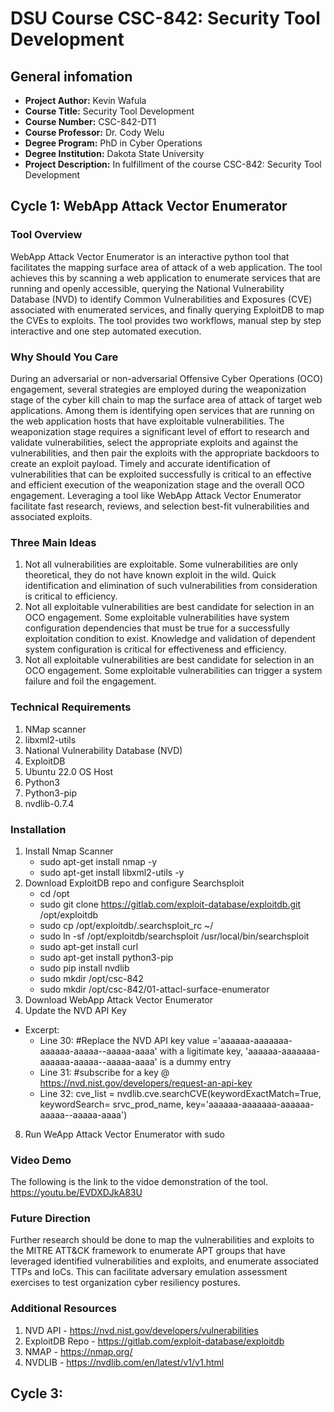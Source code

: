# DSU Course CSC-842: Security Tool Development

## General infomation
- **Project Author:**  Kevin Wafula
- **Course Title:** Security Tool Development
- **Course Number:** CSC-842-DT1
- **Course Professor:** Dr. Cody Welu
- **Degree Program:** PhD in Cyber Operations
- **Degree Institution:** Dakota State University  
- **Project Description:** In fulfillment of the course CSC-842: Security Tool Development

## Cycle 1:  WebApp Attack Vector Enumerator
### Tool Overview
WebApp Attack Vector Enumerator is an interactive python tool that facilitates the mapping surface area of attack of a web application. The tool achieves this by scanning a web application to enumerate services that are running and openly accessible, querying the National Vulnerability Database (NVD) to identify Common Vulnerabilities and Exposures (CVE) associated with enumerated services, and finally querying ExploitDB to map the CVEs to exploits. The tool provides two workflows, manual step by step interactive and one step automated execution.

### Why Should You Care
During an adversarial or non-adversarial Offensive Cyber Operations (OCO) engagement, several strategies are employed during the weaponization stage of the cyber kill chain to map the surface area of attack of target web applications. Among them is identifying open services that are running on the web application hosts that have exploitable vulnerabilities. The weaponization stage requires a significant level of effort to research and validate vulnerabilities, select the appropriate exploits and against the vulnerabilities, and then pair the exploits with the appropriate backdoors to create an exploit payload. Timely and accurate identification of vulnerabilities that can be exploited successfully is critical to an effective and efficient execution of the weaponization stage and the overall OCO engagement. Leveraging a tool like WebApp Attack Vector Enumerator facilitate fast research, reviews, and selection best-fit vulnerabilities and associated exploits.

### Three Main Ideas
1. Not all vulnerabilities are exploitable. Some vulnerabilities are only theoretical, they do not have known exploit in the wild. Quick identification and elimination of such vulnerabilities from consideration is critical to efficiency.
2. Not all exploitable vulnerabilities are best candidate for selection in an OCO engagement. Some exploitable vulnerabilities have system configuration dependencies that must be true for a successfully exploitation condition to exist. Knowledge and validation of dependent system configuration is critical for effectiveness and efficiency.
3. Not all exploitable vulnerabilities are best candidate for selection in an OCO engagement. Some exploitable vulnerabilities can trigger a system failure and foil the engagement.

### Technical Requirements
 1. NMap scanner
 2. libxml2-utils
 3. National Vulnerability Database (NVD)
 4. ExploitDB 
 6. Ubuntu 22.0 OS Host
 7. Python3
 8. Python3-pip
 9. nvdlib-0.7.4
 
### Installation
1. Install Nmap Scanner
   - sudo apt-get install nmap -y
   - sudo apt-get install libxml2-utils -y
3. Download ExploitDB repo and configure Searchsploit
   - cd /opt
   - sudo git clone https://gitlab.com/exploit-database/exploitdb.git /opt/exploitdb
   - sudo cp /opt/exploitdb/.searchsploit_rc ~/
   - sudo ln -sf /opt/exploitdb/searchsploit /usr/local/bin/searchsploit
   - sudo apt-get install curl
   - sudo apt-get install python3-pip
   - sudo pip install nvdlib
   - sudo mkdir /opt/csc-842
   - sudo mkdir /opt/csc-842/01-attacl-surface-enumerator
5. Download WebApp Attack Vector Enumerator
6. Update the NVD API Key
- Excerpt:
   - Line 30: #Replace the NVD API key value ='aaaaaa-aaaaaaa-aaaaaa-aaaaa--aaaaa-aaaa' with a ligitimate key, 'aaaaaa-aaaaaaa-aaaaaa-aaaaa--aaaaa-aaaa' is a dummy entry
   - Line 31: #subscribe for a key @ https://nvd.nist.gov/developers/request-an-api-key
   - Line 32: cve_list = nvdlib.cve.searchCVE(keywordExactMatch=True, keywordSearch= srvc_prod_name, key='aaaaaa-aaaaaaa-aaaaaa-aaaaa--aaaaa-aaaa')
8. Run WeApp Attack Vector Enumerator with sudo

### Video Demo
The following is the link to the vidoe demonstration of the tool.
https://youtu.be/EVDXDJkA83U

### Future Direction
Further research should be done to map the vulnerabilities and exploits to the MITRE ATT&amp;CK framework to enumerate APT groups that have leveraged identified vulnerabilities and exploits, and enumerate associated TTPs and IoCs. This can facilitate adversary emulation assessment exercises to test organization cyber resiliency postures.

### Additional Resources
1. NVD API - https://nvd.nist.gov/developers/vulnerabilities
2. ExploitDB Repo - https://gitlab.com/exploit-database/exploitdb
3. NMAP - https://nmap.org/
4. NVDLIB - https://nvdlib.com/en/latest/v1/v1.html

## Cycle 3:

